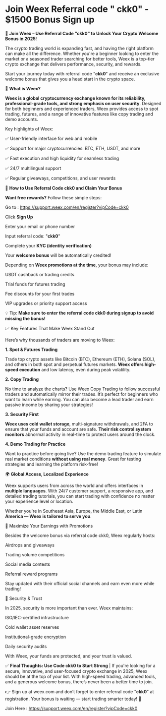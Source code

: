 # Join Weex Referral code " ckk0" - $1500 Bonus Sign up 

🌟 **Join Weex – Use Referral Code "ckk0" to Unlock Your Crypto Welcome Bonus in 2025**!

The crypto trading world is expanding fast, and having the right platform can make all the difference. Whether you're a beginner looking to enter the market or a seasoned trader searching for better tools, Weex is a top-tier crypto exchange that delivers performance, security, and rewards.

Start your journey today with referral code "**ckk0**" and receive an exclusive welcome bonus that gives you a head start in the crypto space.

🚀 **What is Weex?**

**Weex is a global cryptocurrency exchange known for its reliability, professional-grade tools, and strong emphasis on user security**. Designed for both beginners and experienced traders, Weex provides access to spot trading, futures, and a range of innovative features like copy trading and demo accounts.

Key highlights of Weex:


✅ User-friendly interface for web and mobile


✅ Support for major cryptocurrencies: BTC, ETH, USDT, and more


✅ Fast execution and high liquidity for seamless trading


✅ 24/7 multilingual support


✅ Regular giveaways, competitions, and user rewards


🎁 **How to Use Referral Code ckk0 and Claim Your Bonus**

**Want free rewards?** Follow these simple steps:


Go to : https://support.weex.com/en/register?vipCode=ckk0


Click **Sign Up**


Enter your email or phone number


Input referral code: "**ckk0**"

Complete your **KYC (identity verification)**


Your **welcome bonus** will be automatically credited!


Depending on **Weex promotions at the time**, your bonus may include:


USDT cashback or trading credits


Trial funds for futures trading


Fee discounts for your first trades


VIP upgrades or priority support access


💡 Tip: **Make sure to enter the referral code ckk0 during signup to avoid missing the bonus!**


📈 Key Features That Make Weex Stand Out

Here’s why thousands of traders are moving to Weex:


**1. Spot & Futures Trading**

Trade top crypto assets like Bitcoin (BTC), Ethereum (ETH), Solana (SOL), and others in both spot and perpetual futures markets. **Weex offers high-speed execution** and low latency, even during peak volatility.


**2. Copy Trading**

No time to analyze the charts? Use Weex Copy Trading to follow successful traders and automatically mirror their trades. It’s perfect for beginners who want to learn while earning. You can also become a lead trader and earn passive income by sharing your strategies!


**3. Security First**

**Weex uses cold wallet storage**, multi-signature withdrawals, and 2FA to ensure that your funds and account are safe. **Their risk control system monitors** abnormal activity in real-time to protect users around the clock.


**4. Demo Trading for Practice**

Want to practice before going live? Use the demo trading feature to simulate real market conditions **without using real money**. Great for testing strategies and learning the platform risk-free!


🌍 **Global Access, Localized Experience**

Weex supports users from across the world and offers interfaces in **multiple languages**. With 24/7 customer support, a responsive app, and detailed trading tutorials, you can start trading with confidence no matter your experience level or location.


Whether you're in Southeast Asia, Europe, the Middle East, or Latin **America — Weex is tailored to serve you**.

🎯 Maximize Your Earnings with Promotions

Besides the welcome bonus via referral code ckk0, Weex regularly hosts:


Airdrops and giveaways


Trading volume competitions


Social media contests


Referral reward programs


Stay updated with their official social channels and earn even more while trading!


🔐 Security & Trust

In 2025, security is more important than ever. Weex maintains:


ISO/IEC-certified infrastructure


Cold wallet asset reserves


Institutional-grade encryption


Daily security audits


With Weex, your funds are protected, and your trust is valued.


✅ **Final Thoughts: Use Code ckk0 to Start Strong**
|
If you're looking for a secure, innovative, and user-focused crypto exchange in 2025, Weex should be at the top of your list. With high-speed trading, advanced tools, and a generous welcome bonus, there’s never been a better time to join.


👉 Sign up at weex.com and don’t forget to enter referral code "**ckk0**" at registration. Your bonus is waiting — start trading smarter today! 🚀

Join Here : https://support.weex.com/en/register?vipCode=ckk0









